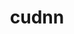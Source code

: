 ---
title: "cudnn"
layout: cache
categories: [package, develop-2024-12-15]
meta: {"versions": ["8.9.5.30-12", "8.9.7.29-11", "8.9.7.29-12", "9.2.0.82-12"], "compilers": ["gcc@=11.4.0", "gcc@=13.2.0", "gcc@=9.4.0"], "oss": ["ubuntu20.04", "ubuntu22.04", "ubuntu24.04"], "platforms": ["linux"], "targets": ["aarch64", "neoverse_v1", "ppc64le", "x86_64_v3"], "stacks": ["e4s", "e4s-neoverse_v1", "e4s-power", "ml-linux-aarch64-cuda", "ml-linux-x86_64-cuda", "root"], "num_specs": 9, "num_specs_by_stack": {"root": 9, "e4s-power": 1, "e4s-neoverse_v1": 1, "e4s": 1, "ml-linux-aarch64-cuda": 3, "ml-linux-x86_64-cuda": 3}}
spec_details: [{"hash": "cuf2ambbu3gzz4s7fd52j6p44f5tegll", "compiler": "gcc@=9.4.0", "versions": ["8.9.7.29-11"], "os": "ubuntu20.04", "platform": "linux", "target": "ppc64le", "variants": ["build_system=generic"], "stacks": ["root", "e4s-power"], "size": "-", "tarball": "https://binaries.spack.io/develop-2024-12-15/build_cache/linux-ubuntu20.04-ppc64le/gcc-9.4.0/cudnn-8.9.7.29-11/linux-ubuntu20.04-ppc64le-gcc-9.4.0-cudnn-8.9.7.29-11-cuf2ambbu3gzz4s7fd52j6p44f5tegll.spack"}, {"hash": "nxhnrh77yawjd7wzsn4jkjrwsankxifv", "compiler": "gcc@=11.4.0", "versions": ["8.9.5.30-12"], "os": "ubuntu22.04", "platform": "linux", "target": "neoverse_v1", "variants": ["build_system=generic"], "stacks": ["root", "e4s-neoverse_v1"], "size": "-", "tarball": "https://binaries.spack.io/develop-2024-12-15/build_cache/linux-ubuntu22.04-neoverse_v1/gcc-11.4.0/cudnn-8.9.5.30-12/linux-ubuntu22.04-neoverse_v1-gcc-11.4.0-cudnn-8.9.5.30-12-nxhnrh77yawjd7wzsn4jkjrwsankxifv.spack"}, {"hash": "4gcuc4hhtahsupr37f2dexkcu34trq5h", "compiler": "gcc@=11.4.0", "versions": ["8.9.7.29-12"], "os": "ubuntu22.04", "platform": "linux", "target": "x86_64_v3", "variants": ["build_system=generic"], "stacks": ["root", "e4s"], "size": "-", "tarball": "https://binaries.spack.io/develop-2024-12-15/build_cache/linux-ubuntu22.04-x86_64_v3/gcc-11.4.0/cudnn-8.9.7.29-12/linux-ubuntu22.04-x86_64_v3-gcc-11.4.0-cudnn-8.9.7.29-12-4gcuc4hhtahsupr37f2dexkcu34trq5h.spack"}, {"hash": "6xbmgzrmekb527yzablony4b6644u7j5", "compiler": "gcc@=13.2.0", "versions": ["8.9.5.30-12"], "os": "ubuntu24.04", "platform": "linux", "target": "aarch64", "variants": ["build_system=generic"], "stacks": ["root", "ml-linux-aarch64-cuda"], "size": "-", "tarball": "https://binaries.spack.io/develop-2024-12-15/build_cache/linux-ubuntu24.04-aarch64/gcc-13.2.0/cudnn-8.9.5.30-12/linux-ubuntu24.04-aarch64-gcc-13.2.0-cudnn-8.9.5.30-12-6xbmgzrmekb527yzablony4b6644u7j5.spack"}, {"hash": "x4miughl6pfhnkqam5a2kufm3uuxguwb", "compiler": "gcc@=13.2.0", "versions": ["8.9.5.30-12"], "os": "ubuntu24.04", "platform": "linux", "target": "aarch64", "variants": ["build_system=generic"], "stacks": ["root", "ml-linux-aarch64-cuda"], "size": "-", "tarball": "https://binaries.spack.io/develop-2024-12-15/build_cache/linux-ubuntu24.04-aarch64/gcc-13.2.0/cudnn-8.9.5.30-12/linux-ubuntu24.04-aarch64-gcc-13.2.0-cudnn-8.9.5.30-12-x4miughl6pfhnkqam5a2kufm3uuxguwb.spack"}, {"hash": "rlpgg6cceur6rd3qeixdebuj4cmjmjou", "compiler": "gcc@=13.2.0", "versions": ["9.2.0.82-12"], "os": "ubuntu24.04", "platform": "linux", "target": "aarch64", "variants": ["build_system=generic"], "stacks": ["root", "ml-linux-aarch64-cuda"], "size": "-", "tarball": "https://binaries.spack.io/develop-2024-12-15/build_cache/linux-ubuntu24.04-aarch64/gcc-13.2.0/cudnn-9.2.0.82-12/linux-ubuntu24.04-aarch64-gcc-13.2.0-cudnn-9.2.0.82-12-rlpgg6cceur6rd3qeixdebuj4cmjmjou.spack"}, {"hash": "fisk5dcxbywyzvuotixsw2mrdq4fzy2t", "compiler": "gcc@=13.2.0", "versions": ["8.9.7.29-12"], "os": "ubuntu24.04", "platform": "linux", "target": "x86_64_v3", "variants": ["build_system=generic"], "stacks": ["ml-linux-x86_64-cuda", "root"], "size": "-", "tarball": "https://binaries.spack.io/develop-2024-12-15/build_cache/linux-ubuntu24.04-x86_64_v3/gcc-13.2.0/cudnn-8.9.7.29-12/linux-ubuntu24.04-x86_64_v3-gcc-13.2.0-cudnn-8.9.7.29-12-fisk5dcxbywyzvuotixsw2mrdq4fzy2t.spack"}, {"hash": "hq3srvvkgwk5uelvxrrw4tl3uk45zmrx", "compiler": "gcc@=13.2.0", "versions": ["8.9.7.29-12"], "os": "ubuntu24.04", "platform": "linux", "target": "x86_64_v3", "variants": ["build_system=generic"], "stacks": ["ml-linux-x86_64-cuda", "root"], "size": "-", "tarball": "https://binaries.spack.io/develop-2024-12-15/build_cache/linux-ubuntu24.04-x86_64_v3/gcc-13.2.0/cudnn-8.9.7.29-12/linux-ubuntu24.04-x86_64_v3-gcc-13.2.0-cudnn-8.9.7.29-12-hq3srvvkgwk5uelvxrrw4tl3uk45zmrx.spack"}, {"hash": "u23yjhjf7valfqcyydizrmcj5mvxioii", "compiler": "gcc@=13.2.0", "versions": ["9.2.0.82-12"], "os": "ubuntu24.04", "platform": "linux", "target": "x86_64_v3", "variants": ["build_system=generic"], "stacks": ["ml-linux-x86_64-cuda", "root"], "size": "-", "tarball": "https://binaries.spack.io/develop-2024-12-15/build_cache/linux-ubuntu24.04-x86_64_v3/gcc-13.2.0/cudnn-9.2.0.82-12/linux-ubuntu24.04-x86_64_v3-gcc-13.2.0-cudnn-9.2.0.82-12-u23yjhjf7valfqcyydizrmcj5mvxioii.spack"}]
---